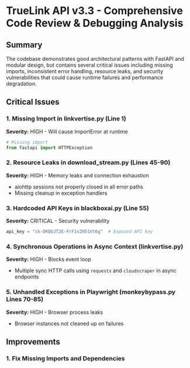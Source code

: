 # TrueLink API v3.3 - Comprehensive Code Review & Debugging Analysis

## Summary
The codebase demonstrates good architectural patterns with FastAPI and modular design, but contains several critical issues including missing imports, inconsistent error handling, resource leaks, and security vulnerabilities that could cause runtime failures and performance degradation.

## Critical Issues

### 1. **Missing Import in linkvertise.py (Line 1)**
**Severity:** HIGH - Will cause ImportError at runtime
```python
# Missing import
from fastapi import HTTPException
```

### 2. **Resource Leaks in download_stream.py (Lines 45-90)**
**Severity:** HIGH - Memory leaks and connection exhaustion
- aiohttp sessions not properly closed in all error paths
- Missing cleanup in exception handlers

### 3. **Hardcoded API Keys in blackboxai.py (Line 55)**
**Severity:** CRITICAL - Security vulnerability
```python
api_key = "sk-DKQbJT2E-FrF1vZH51Vt6g"  # Exposed API key
```

### 4. **Synchronous Operations in Async Context (linkvertise.py)**
**Severity:** HIGH - Blocks event loop
- Multiple sync HTTP calls using `requests` and `cloudscraper` in async endpoints

### 5. **Unhandled Exceptions in Playwright (monkeybypass.py Lines 70-85)**
**Severity:** HIGH - Browser process leaks
- Browser instances not cleaned up on failures

## Improvements

### 1. Fix Missing Imports and Dependencies

